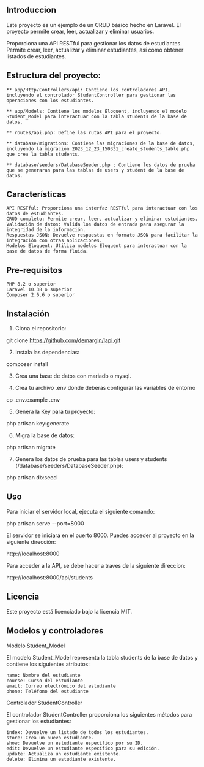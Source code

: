 ## Introduccion
Este proyecto es un ejemplo de un CRUD básico hecho en Laravel. El proyecto permite crear, leer, actualizar y eliminar usuarios.

Proporciona una API RESTful para gestionar los datos de estudiantes. Permite crear, leer, actualizar y eliminar estudiantes, así como obtener listados de estudiantes.

## Estructura del proyecto:

    ** app/Http/Controllers/api: Contiene los controladores API, incluyendo el controlador StudentController para gestionar las operaciones con los estudiantes.

    ** app/Models: Contiene los modelos Eloquent, incluyendo el modelo Student_Model para interactuar con la tabla students de la base de datos.

    ** routes/api.php: Define las rutas API para el proyecto.

    ** database/migrations: Contiene las migraciones de la base de datos, incluyendo la migración 2023_12_23_150331_create_students_table.php que crea la tabla students.

    ** database/seeders/DatabaseSeeder.php : Contiene los datos de prueba que se generaran para las tablas de users y student de la base de datos.

## Características

    API RESTful: Proporciona una interfaz RESTful para interactuar con los datos de estudiantes.
    CRUD completo: Permite crear, leer, actualizar y eliminar estudiantes.
    Validación de datos: Valida los datos de entrada para asegurar la integridad de la información.
    Respuestas JSON: Devuelve respuestas en formato JSON para facilitar la integración con otras aplicaciones.
    Modelos Eloquent: Utiliza modelos Eloquent para interactuar con la base de datos de forma fluida.

## Pre-requisitos

    PHP 8.2 o superior
    Laravel 10.38 o superior
    Composer 2.6.6 o superior


## Instalación

1. Clona el repositorio:

git clone https://github.com/demargin/lapi.git


2. Instala las dependencias:

composer install


3. Crea una base de datos con mariadb o mysql.

4. Crea tu archivo .env donde deberas configurar las variables de entorno

cp .env.example .env

5. Genera la Key para tu proyecto:

php artisan key:generate

6. Migra la base de datos:

php artisan migrate


7. Genera los datos de prueba para las tablas users y students (/database/seeders/DatabaseSeeder.php):

php artisan db:seed


## Uso

Para iniciar el servidor local, ejecuta el siguiente comando:

php artisan serve --port=8000


El servidor se iniciará en el puerto 8000. Puedes acceder al proyecto en la siguiente dirección:

http://localhost:8000

Para acceder a la API, se debe hacer a traves de la siguiente direccion:

http://localhost:8000/api/students

## Licencia

Este proyecto está licenciado bajo la licencia MIT.

## Modelos y controladores
Modelo Student_Model

El modelo Student_Model representa la tabla students de la base de datos y contiene los siguientes atributos:

    name: Nombre del estudiante
    course: Curso del estudiante
    email: Correo electrónico del estudiante
    phone: Teléfono del estudiante

Controlador StudentController

El controlador StudentController proporciona los siguientes métodos para gestionar los estudiantes:

    index: Devuelve un listado de todos los estudiantes.
    store: Crea un nuevo estudiante.
    show: Devuelve un estudiante específico por su ID.
    edit: Devuelve un estudiante específico para su edición.
    update: Actualiza un estudiante existente.
    delete: Elimina un estudiante existente.
